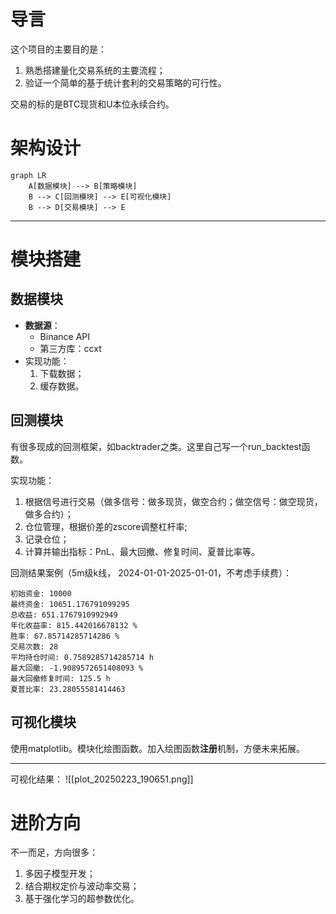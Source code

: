 # 导言

这个项目的主要目的是：
1. 熟悉搭建量化交易系统的主要流程；
2. 验证一个简单的基于统计套利的交易策略的可行性。

交易的标的是BTC现货和U本位永续合约。

# **架构设计**

```mermaid
graph LR
    A[数据模块] --> B[策略模块]
    B --> C[回测模块] --> E[可视化模块]
    B --> D[交易模块] --> E
```

---
# **模块搭建**

## **数据模块**

- **数据源**：
  - Binance API
  - 第三方库：ccxt
- 实现功能：
  1. 下载数据；
  2. 缓存数据。
## **回测模块**

有很多现成的回测框架，如backtrader之类。这里自己写一个run_backtest函数。

实现功能：
1. 根据信号进行交易（做多信号：做多现货，做空合约；做空信号：做空现货，做多合约）；
2. 仓位管理，根据价差的zscore调整杠杆率;
3. 记录仓位；
4. 计算并输出指标：PnL、最大回撤、修复时间、夏普比率等。

回测结果案例（5m级k线， 2024-01-01-2025-01-01，不考虑手续费）：
```shell
初始资金: 10000
最终资金: 10651.176791099295
总收益: 651.1767910992949
年化收益率: 815.442016678132 %
胜率: 67.85714285714286 %
交易次数: 28
平均持仓时间: 0.7589285714285714 h
最大回撤: -1.9089572651408093 %
最大回撤修复时间: 125.5 h
夏普比率: 23.28055581414463
```

## **可视化模块**

使用matplotlib。模块化绘图函数。加入绘图函数**注册**机制，方便未来拓展。

---

可视化结果：
![[plot_20250223_190651.png]]

# **进阶方向**

不一而足，方向很多：
1. 多因子模型开发；
2. 结合期权定价与波动率交易；
3. 基于强化学习的超参数优化。
